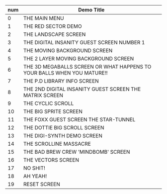 | num | Demo Title |
| - | --- |
| 0 | THE MAIN MENU | 
| 1 | THE RED SECTOR DEMO | 
| 2 | THE LANDSCAPE SCREEN | 
| 3 | THE DIGITAL INSANITY GUEST SCREEN NUMBER 1 | 
| 4 | THE MOVING BACKGROUND SCREEN | 
| 5 | THE 2 LAYER MOVING BACKGROUND SCREEN | 
| 6 | THE 3D MEGABALLS SCREEN OR WHAT HAPPENS TO YOUR BALLS WHEN YOU MATURE!! | 
| 7 | THE P.D LIBRARY INFO SCREEN | 
| 8 | THE 2ND DIGITAL INSANITY GUEST SCREEN THE MATRIX SCREEN | 
| 9 | THE CYCLIC SCROLL | 
| 10 | THE BIG SPRITE SCREEN | 
| 11 | THE FOXX GUEST SCREEN THE STAR-TUNNEL | 
| 12 | THE DOTTIE BIG SCROLL SCREEN | 
| 13 | THE DIGI-SYNTH DEMO SCREEN | 
| 14 | THE SCROLLINE MASSACRE | 
| 15 | THE  BAD BREW CREW 'MINDBOMB'  SCREEN | 
| 16 | THE VECTORS SCREEN | 
| 17 | NO SHIT! | 
| 18 | AH YEAH! | 
| 19 | RESET SCREEN |
